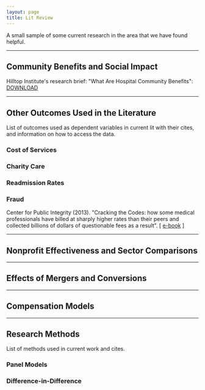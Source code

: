 ```yaml
---
layout: page
title: Lit Review
---
```



A small sample of some current research in the area that we have found helpful.


--------------------

## Community Benefits and Social Impact

Hilltop Institute's research brief: "What Are Hospital Community Benefits": [DOWNLOAD](https://github.com/lecy/irs-990-schedule-h/raw/master/docs/papers/Federal-State-Community-Benefit-Regulation-Framework-Hilltop-Brief.pdf)


---------------


## Other Outcomes Used in the Literature

List of outcomes used as dependent variables in current lit with their cites, and information on how to access the data. 

### Cost of Services

### Charity Care

### Readmission Rates

### Fraud

Center for Public Integrity (2013). "Cracking the Codes:  how some medical professionals have billed at sharply higher rates than their peers and collected billions of dollars of questionable fees as a result". [ [e-book](https://cloudfront-files-1.publicintegrity.org/documents/pdfs/CPI%20Cracking%20the%20Codes.pdf) ]  


-----------------



## Nonprofit Effectiveness and Sector Comparisons




-------------


## Effects of Mergers and Conversions 




-------------------



## Compensation Models





------------------

## Research Methods

List of methods used in current work and cites. 

### Panel Models 

### Difference-in-Difference 







<br><br>



<!--
<style>
img {
  display: block;
  margin-left: auto;
  margin-right: auto;
}
</style>
-->




